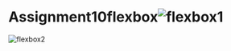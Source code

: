 # Assignment10flexbox![flexbox1](https://user-images.githubusercontent.com/105305997/170255322-80c6e84f-0028-4216-9953-7654e8657537.png)
![flexbox2](https://user-images.githubusercontent.com/105305997/170255335-53d08e4f-ba41-474d-9ac7-5d2af74e2c66.png)

